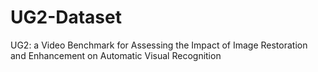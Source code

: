 # UG2-Dataset
UG2: a Video Benchmark for Assessing the Impact of Image Restoration and Enhancement on Automatic Visual Recognition
